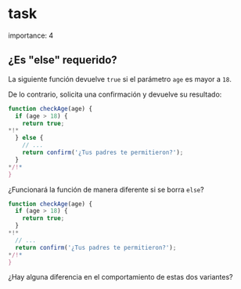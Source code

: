 # task

importance: 4

## ¿Es "else" requerido?

La siguiente función devuelve `true` si el parámetro `age` es mayor a `18`.

De lo contrario, solicita una confirmación y devuelve su resultado:

```javascript
function checkAge(age) {
  if (age > 18) {
    return true;
*!*
  } else {
    // ...
    return confirm('¿Tus padres te permitieron?');
  }
*/!*
}
```

¿Funcionará la función de manera diferente si se borra `else`?

```javascript
function checkAge(age) {
  if (age > 18) {
    return true;
  }
*!*
  // ...
  return confirm('¿Tus padres te permitieron?');
*/!*
}
```

¿Hay alguna diferencia en el comportamiento de estas dos variantes?

